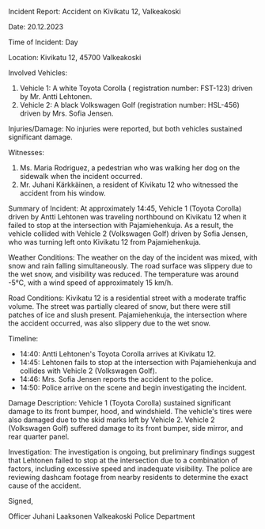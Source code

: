 Incident Report: Accident on Kivikatu 12, Valkeakoski

Date: 20.12.2023

Time of Incident: Day

Location: Kivikatu 12, 45700 Valkeakoski

Involved Vehicles:

1. Vehicle 1: A white Toyota Corolla ( registration number: FST-123) driven by Mr. Antti Lehtonen.
2. Vehicle 2: A black Volkswagen Golf (registration number: HSL-456) driven by Mrs. Sofia Jensen.

Injuries/Damage:
No injuries were reported, but both vehicles sustained significant damage.

Witnesses:

1. Ms. Maria Rodriguez, a pedestrian who was walking her dog on the sidewalk when the incident occurred.
2. Mr. Juhani Kärkkäinen, a resident of Kivikatu 12 who witnessed the accident from his window.

Summary of Incident:
At approximately 14:45, Vehicle 1 (Toyota Corolla) driven by Antti Lehtonen was traveling northbound on Kivikatu 12 when it failed to stop at the intersection with Pajamiehenkuja. As a result, the vehicle collided with Vehicle 2 (Volkswagen Golf) driven by Sofia Jensen, who was turning left onto Kivikatu 12 from Pajamiehenkuja.

Weather Conditions:
The weather on the day of the incident was mixed, with snow and rain falling simultaneously. The road surface was slippery due to the wet snow, and visibility was reduced. The temperature was around -5°C, with a wind speed of approximately 15 km/h.

Road Conditions:
Kivikatu 12 is a residential street with a moderate traffic volume. The street was partially cleared of snow, but there were still patches of ice and slush present. Pajamiehenkuja, the intersection where the accident occurred, was also slippery due to the wet snow.

Timeline:

* 14:40: Antti Lehtonen's Toyota Corolla arrives at Kivikatu 12.
* 14:45: Lehtonen fails to stop at the intersection with Pajamiehenkuja and collides with Vehicle 2 (Volkswagen Golf).
* 14:46: Mrs. Sofia Jensen reports the accident to the police.
* 14:50: Police arrive on the scene and begin investigating the incident.

Damage Description:
Vehicle 1 (Toyota Corolla) sustained significant damage to its front bumper, hood, and windshield. The vehicle's tires were also damaged due to the skid marks left by Vehicle 2. Vehicle 2 (Volkswagen Golf) suffered damage to its front bumper, side mirror, and rear quarter panel.

Investigation:
The investigation is ongoing, but preliminary findings suggest that Lehtonen failed to stop at the intersection due to a combination of factors, including excessive speed and inadequate visibility. The police are reviewing dashcam footage from nearby residents to determine the exact cause of the accident.

Signed,

Officer Juhani Laaksonen
Valkeakoski Police Department
